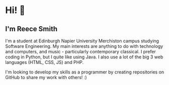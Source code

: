 Hi! 👋
=
I'm Reece Smith
-
I'm a student at Edinburgh Napier University Merchiston campus studying Software Engineering.
My main interests are anything to do with technology and computers, and music - particularly contemporary classical.
I prefer coding in Python, but I quite like using Java. I also use a lot of the big 3 web languages (HTML, CSS, JS) and PHP.

I'm looking to develop my skills as a programmer by creating repositories on GitHub to share my work with others! :)

